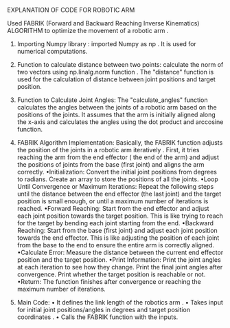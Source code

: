 EXPLANATION OF CODE FOR ROBOTIC ARM

Used FABRIK (Forward and Backward Reaching Inverse Kinematics) ALGORITHM to optimize the movement of a robotic arm .

1. Importing Numpy library : imported Numpy as np . It is used for numerical computations.

2. Function to calculate distance between two points: calculate the norm of two vectors using np.linalg.norm function . The "distance" function is used for the calculation of distance between joint positions and target position. 

3. Function to Calculate Joint Angles: The "calculate_angles" function calculates the angles between the joints of a robotic arm based on the positions of the joints. It assumes that the arm is initially aligned along the x-axis and calculates the angles using the dot product and arccosine function.

4. FABRIK Algorithm Implementation:
Basically, the FABRIK function adjusts the position of the joints in a robotic arm iteratively . First, it tries reaching the arm from the end effector ( the end of the arm) and adjust the positions of joints from the base (first joint) and aligns the arm correctly.
•Initialization: Convert the initial joint positions from degrees to radians.
Create an array to store the positions of all the joints.
•Loop Until Convergence or Maximum Iterations: Repeat the following steps until the distance between the end effector (the last joint) and the target position is small enough, or until a maximum number of iterations is reached.
•Forward Reaching: Start from the end effector and adjust each joint position towards the target position. This is like trying to reach for the target by bending each joint starting from the end.
•Backward Reaching: Start from the base (first joint) and adjust each joint position towards the end effector. This is like adjusting the position of each joint from the base to the end to ensure the entire arm is correctly aligned.
•Calculate Error: Measure the distance between the current end effector position and the target position.
•Print Information: Print the joint angles at each iteration to see how they change.
Print the final joint angles after convergence.
Print whether the target position is reachable or not.
•Return: The function finishes after convergence or reaching the maximum number of iterations.

5. Main Code:
• It defines the link length of the robotics arm .
• Takes input for initial joint positions/angles in degrees and target position coordinates .
• Calls the FABRIK function with the inputs.

